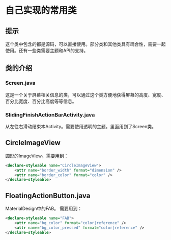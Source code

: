 # 自己实现的常用类

## 提示
这个类中包含的都是源码，可以直接使用。部分类和其他类具有耦合性，需要一起使用。还有一些类需要主题和API的支持。

## 类的介绍
### Screen.java
这是一个关于屏幕相关信息的类，可以通过这个类方便地获得屏幕的高度、宽度、百分比宽度、百分比高度等等信息。  


### SlidingFinishActionBarActivity.java
从左往右滑动结束本Activity。需要使用透明的主题。里面用到了Screen类。

## CircleImageView
圆形的ImageView。需要用到：  
```xml
<declare-styleable name="CircleImageView">  
    <attr name="border_width" format="dimension" />  
    <attr name="border_color" format="color" />  
</declare-styleable>  
```

## FloatingActionButton.java
MaterialDesign中的FAB。
需要用到：
```xml
<declare-styleable name="FAB">
    <attr name="bg_color" format="color|reference" />
    <attr name="bg_color_pressed" format="color|reference" />
</declare-styleable>
```
